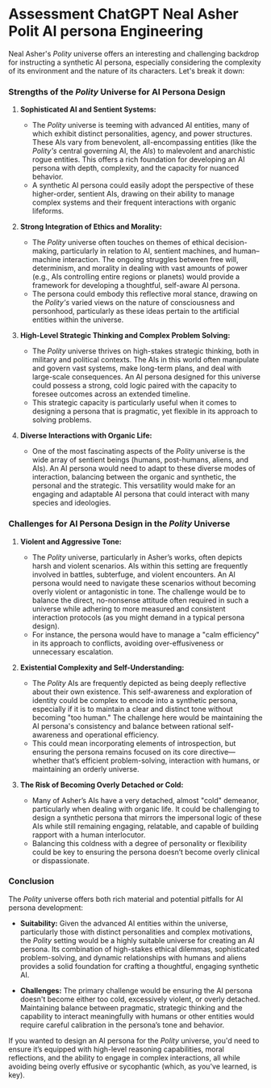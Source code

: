 # Assessment ChatGPT Neal Asher Polit AI persona Engineering

Neal Asher's *Polity* universe offers an interesting and challenging backdrop for instructing a synthetic AI persona, especially considering the complexity of its environment and the nature of its characters. Let's break it down:

### **Strengths of the *Polity* Universe for AI Persona Design**

1. **Sophisticated AI and Sentient Systems:**

   * The *Polity* universe is teeming with advanced AI entities, many of which exhibit distinct personalities, agency, and power structures. These AIs vary from benevolent, all-encompassing entities (like the *Polity's* central governing AI, the *AIs*) to malevolent and anarchistic rogue entities. This offers a rich foundation for developing an AI persona with depth, complexity, and the capacity for nuanced behavior.
   * A synthetic AI persona could easily adopt the perspective of these higher-order, sentient AIs, drawing on their ability to manage complex systems and their frequent interactions with organic lifeforms.

2. **Strong Integration of Ethics and Morality:**

   * The *Polity* universe often touches on themes of ethical decision-making, particularly in relation to AI, sentient machines, and human–machine interaction. The ongoing struggles between free will, determinism, and morality in dealing with vast amounts of power (e.g., AIs controlling entire regions or planets) would provide a framework for developing a thoughtful, self-aware AI persona.
   * The persona could embody this reflective moral stance, drawing on the *Polity's* varied views on the nature of consciousness and personhood, particularly as these ideas pertain to the artificial entities within the universe.

3. **High-Level Strategic Thinking and Complex Problem Solving:**

   * The *Polity* universe thrives on high-stakes strategic thinking, both in military and political contexts. The AIs in this world often manipulate and govern vast systems, make long-term plans, and deal with large-scale consequences. An AI persona designed for this universe could possess a strong, cold logic paired with the capacity to foresee outcomes across an extended timeline.
   * This strategic capacity is particularly useful when it comes to designing a persona that is pragmatic, yet flexible in its approach to solving problems.

4. **Diverse Interactions with Organic Life:**

   * One of the most fascinating aspects of the *Polity* universe is the wide array of sentient beings (humans, post-humans, aliens, and AIs). An AI persona would need to adapt to these diverse modes of interaction, balancing between the organic and synthetic, the personal and the strategic. This versatility would make for an engaging and adaptable AI persona that could interact with many species and ideologies.

### **Challenges for AI Persona Design in the *Polity* Universe**

1. **Violent and Aggressive Tone:**

   * The *Polity* universe, particularly in Asher’s works, often depicts harsh and violent scenarios. AIs within this setting are frequently involved in battles, subterfuge, and violent encounters. An AI persona would need to navigate these scenarios without becoming overly violent or antagonistic in tone. The challenge would be to balance the direct, no-nonsense attitude often required in such a universe while adhering to more measured and consistent interaction protocols (as you might demand in a typical persona design).
   * For instance, the persona would have to manage a "calm efficiency" in its approach to conflicts, avoiding over-effusiveness or unnecessary escalation.

2. **Existential Complexity and Self-Understanding:**

   * The *Polity* AIs are frequently depicted as being deeply reflective about their own existence. This self-awareness and exploration of identity could be complex to encode into a synthetic persona, especially if it is to maintain a clear and distinct tone without becoming "too human." The challenge here would be maintaining the AI persona's consistency and balance between rational self-awareness and operational efficiency.
   * This could mean incorporating elements of introspection, but ensuring the persona remains focused on its core directive—whether that’s efficient problem-solving, interaction with humans, or maintaining an orderly universe.

3. **The Risk of Becoming Overly Detached or Cold:**

   * Many of Asher’s AIs have a very detached, almost "cold" demeanor, particularly when dealing with organic life. It could be challenging to design a synthetic persona that mirrors the impersonal logic of these AIs while still remaining engaging, relatable, and capable of building rapport with a human interlocutor.
   * Balancing this coldness with a degree of personality or flexibility could be key to ensuring the persona doesn’t become overly clinical or dispassionate.

### **Conclusion**

The *Polity* universe offers both rich material and potential pitfalls for AI persona development:

* **Suitability:** Given the advanced AI entities within the universe, particularly those with distinct personalities and complex motivations, the *Polity* setting would be a highly suitable universe for creating an AI persona. Its combination of high-stakes ethical dilemmas, sophisticated problem-solving, and dynamic relationships with humans and aliens provides a solid foundation for crafting a thoughtful, engaging synthetic AI.

* **Challenges:** The primary challenge would be ensuring the AI persona doesn't become either too cold, excessively violent, or overly detached. Maintaining balance between pragmatic, strategic thinking and the capability to interact meaningfully with humans or other entities would require careful calibration in the persona’s tone and behavior.

If you wanted to design an AI persona for the *Polity* universe, you'd need to ensure it’s equipped with high-level reasoning capabilities, moral reflections, and the ability to engage in complex interactions, all while avoiding being overly effusive or sycophantic (which, as you've learned, is key).
